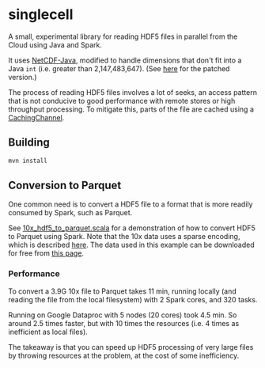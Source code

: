 # singlecell

A small, experimental library for reading HDF5 files in parallel from the Cloud using Java and Spark. 

It uses [NetCDF-Java](https://www.unidata.ucar.edu/software/thredds/current/netcdf-java/documentation.htm), modified to
handle dimensions that don't fit into a Java `int` (i.e. greater than 2,147,483,647).
(See [here](https://github.com/tomwhite/thredds/tree/long_dim) for the patched version.)

The process of reading HDF5 files involves a lot of seeks, an access pattern that is not conducive to good performance
with remote stores or high throughput processing. To mitigate this, parts of the file are cached using a
[CachingChannel](https://github.com/hammerlab/io-utils/tree/master/channel).

## Building

```bash
mvn install
```

## Conversion to Parquet

One common need is to convert a HDF5 file to a format that is more readily consumed by Spark, such as Parquet.

See [10x_hdf5_to_parquet.scala](10x_hdf5_to_parquet.scala) for a demonstration of how to convert HDF5 to Parquet using
Spark. Note that the 10x data uses a sparse encoding, which is described
[here](https://support.10xgenomics.com/single-cell-gene-expression/software/pipelines/latest/advanced/h5_matrices).
The data used in this example can be downloaded for free from
[this page](https://support.10xgenomics.com/single-cell-gene-expression/datasets/1.3.0/1M_neurons).

### Performance

To convert a 3.9G 10x file to Parquet takes 11 min, running locally (and reading the file from the local filesystem)
with 2 Spark cores, and 320 tasks.

Running on Google Dataproc with 5 nodes (20 cores) took 4.5 min. So around 2.5 times faster, but with 10 times the
resources (i.e. 4 times as inefficient as local files).

The takeaway is that you can speed up HDF5 processing of very large files by throwing resources at the problem, at the
cost of some inefficiency.
